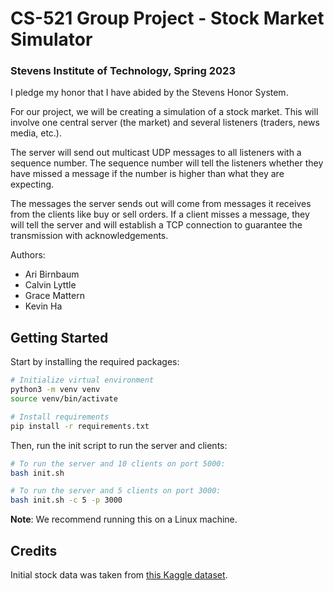 # CS-521 Group Project - Stock Market Simulator

### Stevens Institute of Technology, Spring 2023

I pledge my honor that I have abided by the Stevens Honor System.

For our project, we will be creating a simulation of a stock market. This will involve one central server (the market) and several listeners (traders, news media, etc.).

The server will send out multicast UDP messages to all listeners with a sequence number. The sequence number will tell the listeners whether they have missed a message if the number is higher than what they are expecting.

The messages the server sends out will come from messages it receives from the clients like buy or sell orders. If a client misses a message, they will tell the server and will establish a TCP connection to guarantee the transmission with acknowledgements.

Authors:

-   Ari Birnbaum
-   Calvin Lyttle
-   Grace Mattern
-   Kevin Ha

## Getting Started

Start by installing the required packages:

```bash
# Initialize virtual environment
python3 -m venv venv
source venv/bin/activate

# Install requirements
pip install -r requirements.txt
```

Then, run the init script to run the server and clients:

```bash
# To run the server and 10 clients on port 5000:
bash init.sh

# To run the server and 5 clients on port 3000:
bash init.sh -c 5 -p 3000
```

**Note**: We recommend running this on a Linux machine.

## Credits

Initial stock data was taken from [this Kaggle dataset](https://www.kaggle.com/datasets/camnugent/sandp500).
